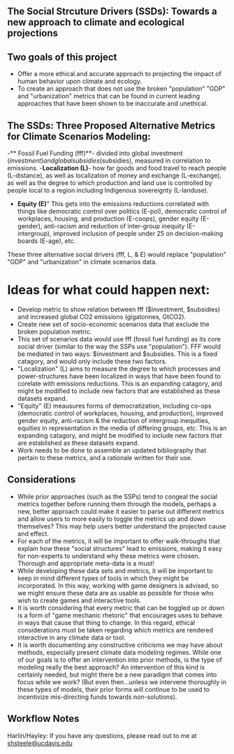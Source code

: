 ## **The Social Strcuture Drivers (SSDs): Towards a new approach to climate and ecological projections**

## Two goals of this project
- Offer a more ethical and accurate approach to projecting the impact of human behavior upon climate and ecology. 
- To create an approach that does not use the broken "population" "GDP" and "urbanization" metrics that can be found in current leading approaches that have been shown to be inaccurate and unethical.

## The SSDs: Three Proposed Alternative Metrics for Climate Scenarios Modeling:
-** Fossil Fuel Funding (fff)**- divided into global investment ($investment) and global subsidies ($subsidies), measured in correlation to emissions.
-**Localization (L)**- how far goods and food travel to reach people (L-distance), as well as localization of money and exchange (L-exchange), as well as the degree to which production and land use is controlled by people local to a region including Indigenous sovereignty (L-landuse). 
- **Equity (E)**" This gets into the emissions reductions correlated with things like democratic control over politics (E-pol), democratic control of workplaces, housing, and production (E-coops), gender equity (E-gender), anti-racism and reduction of inter-group inequity (E-intergroup), improved inclusion of people under 25 on decision-making boards (E-age), etc.

These three alternative social drivers (fff, L, & E) would replace "population" "GDP" and "urbanization" in climate scenarios data.

# Ideas for what could happen next:
- Develop metric to show relation between fff ($investment, $subsidies) and increased global CO2 emissions (gigatonnes, GtCO2).
- Create new set of socio-economic scenarios data that exclude the broken population metric.
-  This set of scenarios data would use fff (fossil fuel funding) as its core social driver (similar to the way the SSPs use "population"). FFF would be mediated in two ways: $investment and $subsidies. This is a fixed catagory, and would only include these two factors.
-   "Localization" (L) aims to measure the degree to which processes and power-structures have been localized in ways that have been found to corelate with emissions reductions. This is an expanding catagory, and might be modified to include new factors that are established as these datasets expand. 
-   "Equity" (E) meausures forms of democratization, including co-ops (democratic control of workplaces, housing, and production), improved gender equity, anti-racism & the reduction of intergroup inequities, equities in representation in the media of differing groups, etc. This is an expanding catagory, and might be modified to include new factors that are established as these datasets expand. 
-   Work needs to be done to assemble an updated bibliography that pertain to these metrics, and a rationale written for their use.

## Considerations
- While prior approaches (such as the SSPs) tend to congeal the social metrics together before running them through the models, perhaps a new, better approach could make it easier to parse out different metrics and allow users to more easily to toggle the metrics up and down themselves? This may help users better understand the projected cause and effect.
- For each of the metrics, it will be important to offer walk-throughs that explain how these "social structures" lead to emissions, making it easy for non-experts to understand why these metrics were chosen. Thorough and appropriate meta-data is a must!
- While developing these data sets and metrics, it will be important to keep in mind different types of tools in which they might be incorporated. In this way, working with game designers is advised, so we might ensure these data are as usable as possible for those who wish to create games and interactive tools.
- It is worth considering that every metric that can be toggled up or down is a form of "game mechanic rhetoric" that encourages uses to behave in ways that cause that thing to change. In this regard, ethical considerations must be taken regarding which metrics are rendered interactive in any climate data or tool.
- It is worth documenting any constructive criticisms we may have about methods, especially present climate data modeling regimes. While one of our goals is to offer an intervention into prior methods, is the type of modeling really the best approach? An intervention of this kind is certainly needed, but might there be a new paradigm that comes into focus while we work? (But even then...unless we intervene thoroughly in these types of models, their prior forms will continue to be used to incentivize mis-directing funds towards non-solutions).
   
## Workflow Notes

Harlin/Hayley: If you have any questions, please read out to me at shsteele@ucdavis.edu
